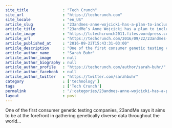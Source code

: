 ```yaml
---
site_title               : "Tech Crunch"
site_url                 : "https://techcrunch.com"
site_locale              : "en_US"
article_slug             : "23andmes-anne-wojcicki-has-a-plan-to-include-better-genetic-data-from-people-of-color"
article_title            : "23andMe’s Anne Wojcicki has a plan to include better genetic data from people of color"
article_image            : "https://tctechcrunch2011.files.wordpress.com/2016/09/gettyimages-496532020.jpg?w=764&h=400&crop=1"
article_url              : "https://techcrunch.com/2016/09/22/23andmes-anne-wojcicki-has-a-plan-to-include-better-genetic-data-from-people-of-color/"
article_published_at     : "2016-09-22T15:43:31-03:00"
article_description      : "One of the first consumer genetic testing companies, 23andMe says it aims to be at the forefront in gathering genetically diverse data throughout the world..."
article_author_name      : "Sarah Buhr"
article_author_image     : null
article_author_biography : null
article_author_profile   : "https://techcrunch.com/author/sarah-buhr/"
article_author_facebook  : null
article_author_twitter   : "https://twitter.com/sarahbuhr"
category                 : ['technology']
tags                     : ['Tech Crunch']
permalink                : "/:categories/23andmes-anne-wojcicki-has-a-plan-to-include-better-genetic-data-from-people-of-color/"
layout                   : post
---
```


One of the first consumer genetic testing companies, 23andMe says it aims to be at the forefront in gathering genetically diverse data throughout the world...
